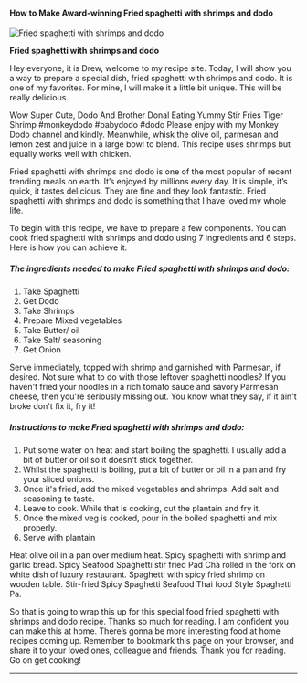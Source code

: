             

#### How to Make Award-winning Fried spaghetti with shrimps and dodo

![Fried spaghetti with shrimps and dodo](https://img-global.cpcdn.com/recipes/a9295a408378c195/751x532cq70/fried-spaghetti-with-shrimps-and-dodo-recipe-main-photo.jpg)

**Fried spaghetti with shrimps and dodo**

Hey everyone, it is Drew, welcome to my recipe site. Today, I will show you a way to prepare a special dish, fried spaghetti with shrimps and dodo. It is one of my favorites. For mine, I will make it a little bit unique. This will be really delicious.

Wow Super Cute, Dodo And Brother Donal Eating Yummy Stir Fries Tiger Shrimp #monkeydodo #babydodo #dodo Please enjoy with my Monkey Dodo channel and kindly. Meanwhile, whisk the olive oil, parmesan and lemon zest and juice in a large bowl to blend. This recipe uses shrimps but equally works well with chicken.

Fried spaghetti with shrimps and dodo is one of the most popular of recent trending meals on earth. It’s enjoyed by millions every day. It is simple, it’s quick, it tastes delicious. They are fine and they look fantastic. Fried spaghetti with shrimps and dodo is something that I have loved my whole life.

To begin with this recipe, we have to prepare a few components. You can cook fried spaghetti with shrimps and dodo using 7 ingredients and 6 steps. Here is how you can achieve it.

##### The ingredients needed to make Fried spaghetti with shrimps and dodo:

1.  Take Spaghetti
2.  Get Dodo
3.  Take Shrimps
4.  Prepare Mixed vegetables
5.  Take Butter/ oil
6.  Take Salt/ seasoning
7.  Get Onion

Serve immediately, topped with shrimp and garnished with Parmesan, if desired. Not sure what to do with those leftover spaghetti noodles? If you haven't fried your noodles in a rich tomato sauce and savory Parmesan cheese, then you're seriously missing out. You know what they say, if it ain't broke don't fix it, fry it!

##### Instructions to make Fried spaghetti with shrimps and dodo:

1.  Put some water on heat and start boiling the spaghetti. I usually add a bit of butter or oil so it doesn't stick together.
2.  Whilst the spaghetti is boiling, put a bit of butter or oil in a pan and fry your sliced onions.
3.  Once it's fried, add the mixed vegetables and shrimps. Add salt and seasoning to taste.
4.  Leave to cook. While that is cooking, cut the plantain and fry it.
5.  Once the mixed veg is cooked, pour in the boiled spaghetti and mix properly.
6.  Serve with plantain

Heat olive oil in a pan over medium heat. Spicy spaghetti with shrimp and garlic bread. Spicy Seafood Spaghetti stir fried Pad Cha rolled in the fork on white dish of luxury restaurant. Spaghetti with spicy fried shrimp on wooden table. Stir-fried Spicy Spaghetti Seafood Thai food Style Spaghetti Pa.

So that is going to wrap this up for this special food fried spaghetti with shrimps and dodo recipe. Thanks so much for reading. I am confident you can make this at home. There’s gonna be more interesting food at home recipes coming up. Remember to bookmark this page on your browser, and share it to your loved ones, colleague and friends. Thank you for reading. Go on get cooking!

* * *